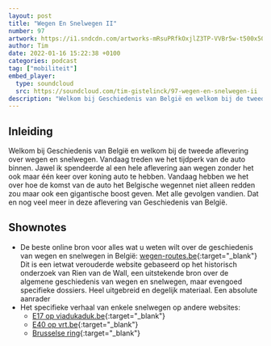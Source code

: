 ```yaml
---
layout: post
title: "Wegen En Snelwegen II"
number: 97
artwork: https://i1.sndcdn.com/artworks-mRsuPRfkOxjlZ3TP-VVBr5w-t500x500.jpg
author: Tim
date: 2022-01-16 15:22:38 +0100
categories: podcast
tag: ["mobiliteit"]
embed_player:
  type: soundcloud
  src: https://soundcloud.com/tim-gistelinck/97-wegen-en-snelwegen-ii
description: "Welkom bij Geschiedenis van België en welkom bij de tweede aflevering over wegen en snelwegen."
---
```

## Inleiding
Welkom bij Geschiedenis van België en welkom bij de tweede aflevering over wegen en snelwegen. Vandaag treden we het tijdperk van de auto binnen. Jawel ik spendeerde al een hele aflevering aan wegen zonder het ook maar één keer over koning auto te hebben. Vandaag hebben we het over hoe de komst van de auto het Belgische wegennet niet alleen redden zou maar ook een gigantische boost geven. Met alle gevolgen vandien. Dat en nog veel meer in deze aflevering van Geschiedenis van België.

## Shownotes
- De beste online bron voor alles wat u weten wilt over de geschiedenis van wegen en snelwegen in België: [wegen-routes.be](http://wegen-routes.be/homen.html){:target="_blank"} Dit is een ietwat verouderde website gebaseerd op het historisch onderzoek van Rien van de Wall, een uitstekende bron over de algemene geschiedenis van wegen en snelwegen, maar evengoed specifieke dossiers. Heel uitgebreid en degelijk materiaal. Een absolute aanrader
- Het specifieke verhaal van enkele snelwegen op andere websites:
  - [E17 op viadukaduk.be](https://viadukaduk.be/geschiedenis/){:target="_blank"}
  - [E40 op vrt.be](https://www.vrt.be/vrtnws/nl/2020/12/12/het-land-met-de-meeste-kilometers-autosnelweg-en-het-begon-alle/){:target="_blank"}
  - [Brusselse ring](https://issuu.com/rienvandewall/docs/masterproef_rvandewall_bundel_publ){:target="_blank"}